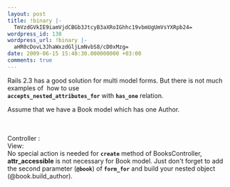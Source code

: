 ```yaml
---
layout: post
title: !binary |-
  TmVzdGVkIE9iamVjdCBGb3JtcyB3aXRoIGhhc19vbmUgUmVsYXRpb24=
wordpress_id: 138
wordpress_url: !binary |-
  aHR0cDovL3JhaWxzdGljLmNvbS8/cD0xMzg=
date: 2009-06-15 15:40:30.000000000 +03:00
comments: true
---
```

Rails 2.3 has a good solution for multi model forms. But there is not much examples of  how to use<code> <strong>accepts_nested_attributes_for</strong></code> with <code><strong>has_one</strong></code> relation.

Assume that we have a Book model which has one Author.
<script src="http://snipt.net/embed/821f03288846297c2cf43c34766a38f7" type="text/javascript"><!--mce:0--></script><br />
<script src="http://snipt.net/embed/02bd92faa38aaa6cc0ea75e59937a1ef" type="text/javascript"><!--mce:1--></script>
<br />
Controller :<script src="http://snipt.net/embed/f0ef6bf2d1b0bc59796999ff717bf149" type="text/javascript"><!--mce:2--></script>
<br />
View:
<script src="http://snipt.net/embed/2b2d98bcfa219f53623aa6c1f1301a01" type="text/javascript"><!--mce:3--></script>
<br />
No special action is needed for <strong><code>create</code></strong> method of BooksController,  <strong>attr_accessible</strong> is not necessary for Book model. Just don't forget to add the second parameter (<strong><code>@book</code></strong>) of <strong><code>form_for</code></strong> and build your nested object (@book.build_author).
